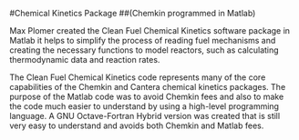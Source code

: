 #Chemical Kinetics Package 
##(Chemkin programmed in Matlab)

Max Plomer created the Clean Fuel Chemical Kinetics software package in Matlab it helps to simplify the process of reading fuel mechanisms and creating the necessary functions to model reactors, such as calculating thermodynamic data and reaction  rates.

The Clean Fuel Chemical Kinetics code represents many of the core capabilities of the Chemkin and Cantera chemical kinetics packages. The purpose of the Matlab code was to avoid Chemkin fees and also to make the code much easier to understand by using a high-level programming language. A GNU Octave-Fortran Hybrid version was created that is still very easy to understand and avoids both Chemkin and Matlab fees.
